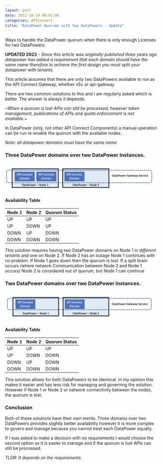 ```yaml
---
layout: post
date: 2022-10-19 00:01:00
categories: APIConnect
title: "DataPower Quorums with two DataPowers - Update"
---
```


Ways to handle the DataPower quorum when there is only enough Licenses for two DataPowers.

**UPDATED 2022** - *Since this article was originally published three years ago datapower has added a requirement that each domain should have the same name therefore to achieve the first design you must split your datapower with tenants.*
<!--more-->


This article assumes that there are only two DataPowers available to run as the  API Connect Gateway, whether v5c or api-gateway

There are two common solutions to this and I am regularly asked which is better. The answer is always it depends.

*~When a quorum is lost APIs can still be processed, however token management, publications of APIs and quota enforcement is not available.~*

In DataPower (only, not  other API Connect Components) a manual operation can be run re-enable the quorum with the available nodes.

*Note: all datapower domains must have the same name*

### Three DataPower domains over two DataPower Instances.

![](/images/2node-1.png)

#### Availability Table

| Node 1     | Node 2     | Quorum Status |
| :------------- | :------------- |  :------------- |
| UP       | UP       | UP |
| UP       | DOWN       | UP |
| DOWN       | UP       | DOWN |
| DOWN       | DOWN       | DOWN |


This solution requires having two DataPower domains on Node 1 in *different tenants* and one on Node 2. If Node 2 has an outage Node 1 continues with no problem. If Node 1 goes down then the quorum is lost.  If a split brain occurs (where network Communication between Node 2 and Node 1 occurs) Node 2 is considered out of quorum, but Node 1 can continue

### Two DataPower domains over  two DataPower Instances.


![](/images/2node-2.png)

#### Availability Table

| Node 1     | Node 2     | Quorum Status |
| :------------- | :------------- |  :------------- |
| UP       | UP       | UP |
| UP       | DOWN       | DOWN |
| DOWN       | UP       | DOWN |
| DOWN       | DOWN       | DOWN |

This solution allows for both DataPowers to be identical. In my opinion this makes it easier and has less risk for managing and governing the solution.  However if Node 1 or Node 2 or network connectivity between the nodes, the quorum is lost.

### Conclusion

Both of these solutions have their own merits. Three domains over two DataPowers provides slightly better availability however it is more complex to govern and manage because you cannot treat each DataPower equally.

If I was asked to make a decision with no requirements I would choose the second option as it is easier to manage and if the quorum is lost APIs can still be processed.

*TLDR: It depends on the requirements.*
